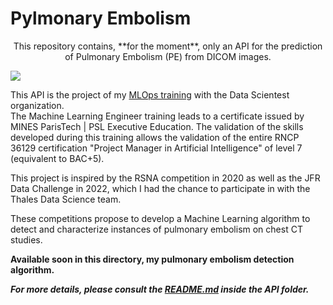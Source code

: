 # Pylmonary Embolism 

<p style="text-align: center;">
This repository contains, **for the moment**, only an API for the prediction of Pulmonary Embolism (PE) from DICOM images.

![](./img/grad_cam.gif)

This API is the project of my [MLOps training](https://datascientest.com/formation-ml-ops) with the Data Scientest organization.   
The Machine Learning Engineer training leads to a certificate issued by MINES ParisTech | PSL Executive Education. The validation of the skills developed during this training allows the validation of the entire RNCP 36129 certification "Project Manager in Artificial Intelligence" of level 7 (equivalent to BAC+5).

This project is inspired by the RSNA competition in 2020 as well as the JFR Data Challenge in 2022, which I had the chance to participate in with the Thales Data Science team. 

These competitions propose to develop a Machine Learning algorithm to detect and characterize instances of pulmonary embolism on chest CT studies.

**Available soon in this directory, my pulmonary embolism detection algorithm.**

***For more details, please consult the [README.md](https://github.com/Gladouu/Pulmonary-Embolism/tree/main/API/README.md) inside the API folder.***
</p>